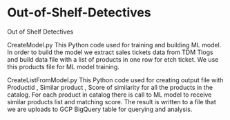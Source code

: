 # Out-of-Shelf-Detectives
Out of Shelf Detectives

CreateModel.py
This Python code used for training and building ML model.
In order to build the model we extract sales tickets data from TDM Tlogs and build data file with a list of products in one row for etch ticket. We use this products file for ML model training.

CreateListFromModel.py
This Python code used for creating output file with Productid , Similar product , Score of similarity for all the products in the catalog. 
For each product in catalog there is call to ML model to receive similar products list and matching score. The result is written to a file that we are uploads to GCP BigQuery table for querying and analysis.
